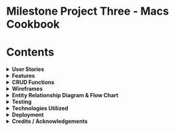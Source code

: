 # Milestone Project Three - Macs Cookbook
# Contents
<details>
<summary><b>User Stories<b></summary>

## Site ownership goals
The site was created for a fictional owner who requires a cookbook app for users to log in and share recipes for a community culinary experience.
## Visitor/User Goals
### Logged in user goals

As a logged in user, I would like to be able to contribute my own recipes to the site

As a logged in user, I would like to be able to adjust and delete the recipes I have submitted on the website at my own leisure

As a logged in user, I would like the flexibility to change my email and password when I need to

As a logged in user I would like to be able to navigate around the site structure easily and understand the layout of the site instinctively

As a logged user, I would like to be able to delete my account if I decide to leave the site at a later date

### Logged out user goals

As a logged out user, I would like to be able to access the register page to create an account and get feedback based on a successful registration

As a logged out user, I would like to be able to sign in and access the site

### Logged in admin goals

As an admin, I would like to be able to grant/remove admin access to trusted users on the site

As an admin, I would like to see which users currently have admin privileges on the site for a clear picture of who has access
</details>

<details>
<summary><b>Features</b></summary>

## Site wide
The implementation of a global navbar and footer to make a uniform user experience has been completed site wide
- As a logged in user I would like to be able to navigate around the site structure easily and understand the layout of the site instinctively
## Pre Login
The user experience is limited to only 2 pages before logging in, from here they can navigate to the login page or sign up page
## Home Page
On the home page, users can take the opportunity to view both their own created recipes, and also the communities additions to the site, the CRUD functionality on the home page is read only by design to ensure that the recipes of other users are protected and cannot be edited or deleted.
## Account Page
In the account page the user is presented with a collapsible set of forms offering multiple functionalities
### Change Password
The user can opt to change the password in the database by supplying the app with the old password and the new request to take its place, the user is once again given a modal to confirm and guard against accidental changes.
### Change email
In the email section of the page the user is presented with the current email address linked to the account for reference, they are given the option to change to a new email via a form and presented with a modal to confirm the selection and submit to the database.
### Delete account
The user is provided with an option to remove the account from the database after supplying the form with the email associated to their own account, the function queries the email provided with the current session user to prevent and foul play and only allow for the deletion of the logged in account.
## Recipes Page
In the recipes page, the user is able to view all recipe submissions made by themselves with the option to update the recipes and also to delete them.

Upon clicking the edit button, the user is directed to a prefilled form referencing all of the recipes current values, allowing the user to change whatever is neccessary and resubmit the form back to the database to be updated.

To ensure no accidental deletions of the recipes, a modal has been implemented requiring the user to confirm the attempt before the recipe is removed from the database
## Admin Features
On the admin page, an admin can add or remove access to admin features using the user email of the account needing the access using a simple form with a checkbox to add/remove privilege

The admin page also allows admins to view other admins on the site for clarity to protect against unwanted or unneccesary access of the privileges.

## Error Pages
### 404 Error
An error page was designed for a 404 error and allows the user to navigate back to the home page if logged in using a button on the page, if the user is not logged in it will direct them to the login page
### 500 Error
An error page was designed for a 500 error and allows the user to navigate back to the home page if logged in using a button on the page, if the user is not logged in it will direct them to the login page
## Features left to implement
### Forgot Password Form
A feature that can be implemented in the future would be the forgot password form, I would place this at the bottom of the login page and use the following steps to implement the feature.

- Fill email form
- Query database for email
- If it exists, connect to an API to send email and allow the user to change password using the change password function.
</details>

<details>
<summary><b>CRUD Functions</b></summary>

### Create
Sign In function
- As a logged out user, I would like to be able to sign in and access the site
- As a logged out user, I would like to be able to access the register page to create an account and get feedback based on a successful registration

Create recipe function
- As a logged in user, I would like to be able to contribute my own recipes to the site

### Read
Reads database to filter all recipes to home page

Reads database to filter current user recipe to recipes page

Reads database to filter first name to replace "Mac's Cookbook' in title

Reads database to supply email in account page

Verifies old email, password and current email before allowing changes on account page

Admins can view other admin users via the admin page
### Update
User can update recipes that is associated with their account
- As a logged in user, I would like to be able to adjust and delete the recipes I have submitted on the website at my own leisure

The user can change email addresses for the account if neccessary in the database
- As a logged in user, I would like the flexibility to change my email and password when I need t

The user can update the account password via the account page
- As a logged in user, I would like the flexibility to change my email and password when I need to

Toggle admin function
- As an admin, I would like to be able to grant/remove admin access to trusted users on the site

### Delete
The user has the option to remove/delete recipes from their account and the database

The user can delete the account from the website permanently
- As a logged user, I would like to be able to delete my account if I decide to leave the site at a later date
</details>

<details>
<summary><b>Wireframes</b></summary>

## Login
Wire frames of the login page were created to provide a positive user experience, offering clear contrasts and large font sizes with minimal clutter

![Login Desktop Wireframe](/cookbook/docs/Wireframes/Desktop/signin-desktop.png "Login Desktop Wireframe")

## Sign Up
The sign up page wireframe was created with the idea of keeping the screen clutter free and easy to read.

![Register Desktop Wireframe](/cookbook/docs/Wireframes/Desktop/signup-desktop.png "Register Desktop Wireframe")

## Home
The home wireframe was designed to allow for a display of community recipes and allow the user to browse freely for inspiration

![Home Desktop Wireframe](/cookbook/docs/Wireframes/Desktop/home-desktop.png "Home Desktop Wireframe")

## Recipes
The recipes page wireframe was designed to show the users recipes in a clear and uncluttered manner offering good contrast ratios and easy to read buttons

![Recipes Desktop Wireframe](/cookbook/docs/Wireframes/Desktop/recipes-desktop.png "Recipes Desktop Wireframe")

## Add a recipe
The add a recipe form was created with the intention of allowing the user to upload recipes in a simple manner providing the necessary information alongside verification of the submission

![Add recipes Desktop Wireframe](/cookbook/docs/Wireframes/Desktop/add-recipe-desktop.png "Add recipes Desktop Wireframe")

## Edit a recipe
The edit page was designed to be clear and concise with one form only. allowing the user to focus on the editing with minimal distractions

![Edit recipes Desktop Wireframe](/cookbook/docs/Wireframes/Desktop/edit-recipe-desktop.png "Edit recipes Desktop Wireframe")

## Account
The account page was designed to be collapsible to allow for minimal screen clutter when filling out forms in the page

![Account Desktop Wireframe](/cookbook/docs/Wireframes/Desktop/account-desktop.png "Account Desktop Wireframe")

## Admin
The admin page was designed to allow admin access on the site.

![Admin Desktop Wireframe](/cookbook/docs/Wireframes/Desktop/admin-desktop.png "Admin Desktop Wireframe")
## Expand Recipe 
The expand recipe page is active when clicking view on a recipe and queries the individual recipe for display on its own page for viewing.

![Expand recipe Desktop Wireframe](/cookbook/docs/Wireframes/Desktop/expand-recipe-desktop.png "Expand recipe Desktop Wireframe")
</details>
<details>
<summary><b>Entity Relationship Diagram & Flow Chart</b></summary>

## ERD Diagram

![ERD Diagram](/cookbook/docs/Diagrams/erd-diagram.png "ERD Diagram")

## Flow charts
### Login/Register
![Login flow chart](/cookbook/docs/Diagrams/login-chart.png "Login flow chart")

The login functionality of the site is presented to the user on page load alongside the sign up page in the navigation. The user is restricted to these pages until they are authenticated. If a user signs up to the site they are redirected on successful registration to the login page to continue the use of the site. 

### Delete Account
![Delete account flow chart](/cookbook/docs/Diagrams/delete-account-chart.png "Delete account flow chart")

The functionality regarding deleting an account begins at the account page once the user has logged in, the user must click the collapsible to show the delete account portion of the page and also confirm their intentions to delete by entering the email associated with that account. On form submission the backend queries the database using the current user ID and if the email written in the input field matched the current user email, the account is deleted.

### Email Changed
![Email changed flow chart](/cookbook/docs/Diagrams/email-changed-chart.png "Email changed flow chart")

The email change section of the site starts with displaying the users currently associated email with the site account, it then offers an input field for the user to submit a new email validated by the HTML before offering a modal to confirm the user choice. If the user clicks the modal the database will be queried and if no account is linked with the new email already, it will be assigned to the account. Otherwise feedback will be given to the user regarding the email being used.

### Password Change
![Password change flow chart](/cookbook/docs/Diagrams/password-change-chart.png "Password change flow chart")

The account page offers functionality for a password change to the user, the form required the user to confirm the current account password as verification of the intention to change the account, and also a new password to replace it. The database is then queried and if the current password matches the one in the database storage, it will be replaced by the new password.

### Add Recipe
![Add recipe flow chart](/cookbook/docs/Diagrams/add-recipe-chart.png "Add recipe flow chart")

The add recipe function is a simple form validated by HTML for the user to fill out. On submission of the form the database will commit the recipe to storage and reload the recipes page to show the new recipe as a card with the option to edit and delete.

### Edit Recipe
![Edit recipe flow chart](/cookbook/docs/Diagrams/edit-recipe-chart.png "Edit recipe flow chart")

Similar to the add recipe function the edit recipe uses the same form however targets the recipe ID passed to the function when clicking edit on a recipe card that the user owns. Users can only edit their own recipes.

### Delete Recipe
![Delete recipe flow chart](/cookbook/docs/Diagrams/delete-recipe-chart.png "Delete recipe flow chart")

The delete recipe function, much like the edit recipe is only available via the your recipes page and can only be used on a recipe that is owned by the current user, the function also has a modal to confirm deletion to prevent accidental deletes.

### Admin Toggle
The admin toggle function allows for a user to use the admin access panel to enable or disable additional permissions to users on the site, the checkbox next to the input field will (if ticked) enable permissions to the email submitted, if not checked and an email is submitted it will remove permissions. The function does not allow the user with the id of 1 to have permissions removed. 
</details>
<details>
<summary><b>Testing</b></summary>

## Wave testing
### 404
![Wave testing 404](/cookbook/docs/testing/wave/desktop/wave-404-desktop.png "Wave testing 404")
### 500
![Wave testing 500](/cookbook/docs/testing/wave/desktop/wave-500-desktop.png "Wave testing 500")
### Home
![Wave testing Home](/cookbook/docs/testing/wave/desktop/wave-home-desktop.png "Wave testing Home")
### Admin
![Wave testing Admin](/cookbook/docs/testing/wave/desktop/wave-admin-desktop.png "Wave testing Admin")
### Account
![Wave testing Account](/cookbook/docs/testing/wave/desktop/wave-account-desktop.png "Wave testing Account")
### Add Recipe
![Wave testing Add Recipe](/cookbook/docs/testing/wave/desktop/wave-add-recipe-desktop.png "Wave testing Add Recipe")
### Edit Recipe
![Wave testing Edit Recipe](/cookbook/docs/testing/wave/desktop/wave-edit-recipe-desktop.png "Wave testing Edit Recipe")
### Recipes
![Wave testing Recipes](/cookbook/docs/testing/wave/desktop/wave-recipes-desktop.png "Wave testing Recipes")
### Sign up
![Wave testing Sign up](/cookbook/docs/testing/wave/desktop/wave-signup-desktop.png "Wave testing Sign up")
### Login
![Wave testing Login](/cookbook/docs/testing/wave/desktop/wave-login-desktop.png "Wave testing Login")

## Lighthouse Testing
## Functional Testing
### Bugs

</details>
<details>
<summary><b>Technologies Utilized</b></summary>

# Technologies Utilised
## HTML
HTML5 Was used to create the front end skeleton of the website, semantic HTML in the form of Head, Nav, Main and Footer tags were used to create appropriate structure.
## CSS
Custom CSS styles were utilised to resize and reposition some elements on the site in order to maximise the user experience.
### Materialize Framework
The Materialize Framework was used in order to allow for easy to put together structures and fast styles to create a better user experience for the user.
## JavaScript/JQuery
### Materialize Framework
The Materialize Framework was also used in the form of JQuery to initialize some of the components used from the framework such as carousels and collapsible menus
## Python
### Flask Framework
The Flask Framework was used to create and initialise the app in order to run the server and to navigate through the site using routing and login functionality.
### Jinja Templating
Jinja Templating was used alongside Flask modules in order to create Python implementation in the html files rendered by the app
## External utility
### Font Awesome
Font Awesome was used to generate icons for the website and to style the links in a more reader friendly fashion

</details>
<details>
<summary><b>Deployment</b></summary>

## GitHub version control

The site was created using the template provided by code institute regarding milestone project 3. The code was written in gitpod and pushed using the gitpod source control option on the side bar of the application.

### Github Pages
- Adding it to Github Pages
- To create the live link for the site, github pages was used in the following way.
- Navigate to settings
- Click on the Pages tab
- Select the branch "main"
- This will generate the link to the live site when created.
- Click Save

### Cloning
- Select the github repository to clone.
- Click on the code button to access the dropdown menu.
- Download the file then open with IDE or copy Git URL from the HTTPS dialogue box.
- Open the console window in the IDE of your choice.
- Use the 'git clone' command inside the terminal and follow the command with the url you wish to clone.
- A clone of the project will be created locally on your machine.

## Deployment to Heroku

</details>

<details>
<summary><b>Credits / Acknowledgements</b></summary>

## Books
During the creation of this site I used the book "Building Web Apps with Python and Flask" by Malhar Lathkar for help troubleshooting and general tips on creating the site

Site made for educational purposes only for assessment by Code Institute

